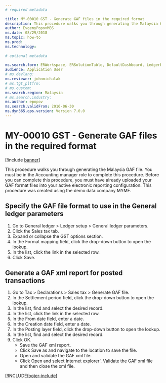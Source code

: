 ```yaml
--- 
# required metadata 
 
title: MY-00010 GST - Generate GAF files in the required format
description: This procedure walks you through generating the Malaysia GAF file. 
author: EvgenyPopovMBS
ms.date: 08/29/2018
ms.topic: how-to 
ms.prod:  
ms.technology:  
 
# optional metadata 
 
ms.search.form: ERWorkspace, ERSolutionTable, DefaultDashboard, LedgerParameters, EnumLookupForm_RU   
audience: Application User 
# ms.devlang:  
ms.reviewer: johnmichalak
# ms.tgt_pltfrm:  
# ms.custom:  
ms.search.region: Malaysia
# ms.search.industry: 
ms.author: epopov
ms.search.validFrom: 2016-06-30 
ms.dyn365.ops.version: Version 7.0.0 
---
```

# MY-00010 GST - Generate GAF files in the required format

[!include [banner](../../includes/banner.md)]

This procedure walks you through generating the Malaysia GAF file. You must be in the Accounting manager role to complete this procedure.  Before you can complete this procedure, you must have already uploaded your GAF format files into your active electronic reporting configuration. This procedure was created using the demo data company MYMF.


## Specify the GAF file format to use in the General ledger parameters
1. Go to General ledger > Ledger setup > General ledger parameters.
2. Click the Sales tax tab.
3. Expand or collapse the GST options section.
4. In the Format mapping field, click the drop-down button to open the lookup.
5. In the list, click the link in the selected row.
6. Click Save.

## Generate a GAF xml report for posted transactions
1. Go to Tax > Declarations > Sales tax > Generate GAF file.
2. In the Settlement period field, click the drop-down button to open the lookup.
3. In the list, find and select the desired record.
4. In the list, click the link in the selected row.
5. In the From date field, enter a date.
6. In the Creation date field, enter a date.
7. In the Posting layer field, click the drop-down button to open the lookup.
8. In the list, find and select the desired record.
9. Click OK.
    * Save the GAF xml report.  
    * Click Save as and navigate to the location to save the file.    
    * Open and validate the GAF xml file.  
    * Click Open and select Internet explorer'.  Validate the GAF xml file and then close the xml file.    



[!INCLUDE[footer-include](../../../includes/footer-banner.md)]